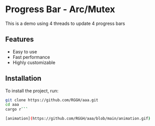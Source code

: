 # Progress Bar - Arc/Mutex

This is a demo using 4 threads to update 4 progress bars 

## Features

- Easy to use
- Fast performance
- Highly customizable

## Installation

To install the project, run:

```bash
git clone https://github.com/RGGH/aaa.git
cd aaa
cargo r```

[animation](https://github.com/RGGH/aaa/blob/main/animation.gif)

